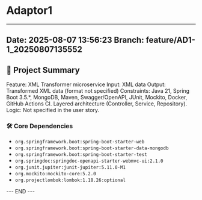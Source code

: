 # Adaptor1

---
**Date:** 2025-08-07 13:56:23
**Branch:** feature/AD1-1_20250807135552
---

## 📝 Project Summary

Feature: XML Transformer microservice
Input:  XML data
Output: Transformed XML data (format not specified)
Constraints: Java 21, Spring Boot 3.5.*, MongoDB, Maven, Swagger/OpenAPI, JUnit, Mockito, Docker, GitHub Actions CI. Layered architecture (Controller, Service, Repository).
Logic: Not specified in the user story.

### 🛠️ Core Dependencies

- `org.springframework.boot:spring-boot-starter-web`
- `org.springframework.boot:spring-boot-starter-data-mongodb`
- `org.springframework.boot:spring-boot-starter-test`
- `org.springdoc:springdoc-openapi-starter-webmvc-ui:2.1.0`
- `org.junit.jupiter:junit-jupiter:5.11.0-M1`
- `org.mockito:mockito-core:5.2.0`
- `org.projectlombok:lombok:1.18.26:optional`

--- END ---
